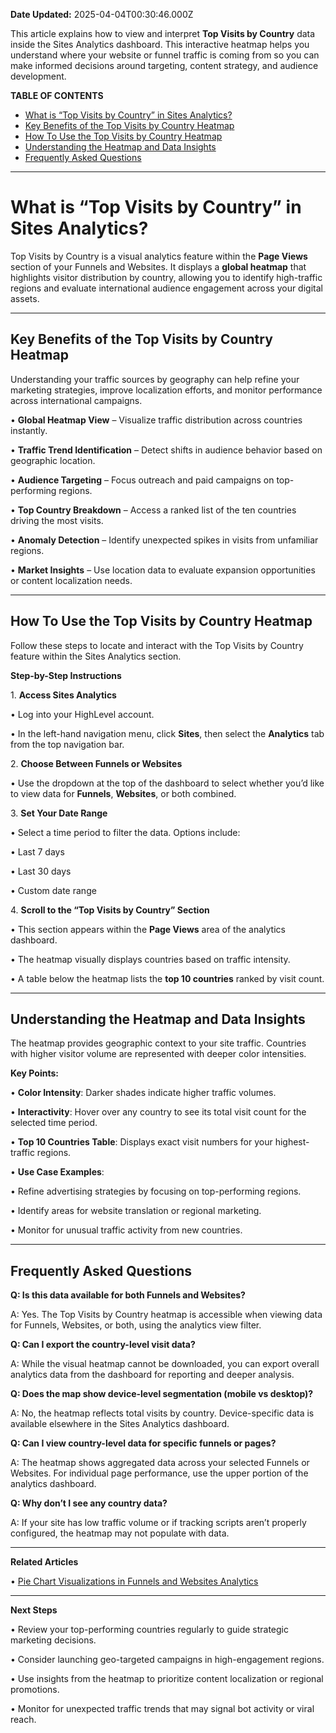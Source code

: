 **Date Updated:** 2025-04-04T00:30:46.000Z

  
This article explains how to view and interpret **Top Visits by Country** data inside the Sites Analytics dashboard. This interactive heatmap helps you understand where your website or funnel traffic is coming from so you can make informed decisions around targeting, content strategy, and audience development.

  
**TABLE OF CONTENTS**

* [What is “Top Visits by Country” in Sites Analytics?](#What-is-%E2%80%9CTop-Visits-by-Country%E2%80%9D-in-Sites-Analytics?)
* [Key Benefits of the Top Visits by Country Heatmap](#Key-Benefits-of-the-Top-Visits-by-Country-Heatmap)
* [How To Use the Top Visits by Country Heatmap](#How-To-Use-the-Top-Visits-by-Country-Heatmap)
* [Understanding the Heatmap and Data Insights](#Understanding-the-Heatmap-and-Data-Insights)
* [Frequently Asked Questions](#Frequently-Asked-Questions)

---

# **What is “Top Visits by Country” in Sites Analytics?**

  
Top Visits by Country is a visual analytics feature within the **Page Views** section of your Funnels and Websites. It displays a **global heatmap** that highlights visitor distribution by country, allowing you to identify high-traffic regions and evaluate international audience engagement across your digital assets.

  
---

## **Key Benefits of the Top Visits by Country Heatmap**

  
Understanding your traffic sources by geography can help refine your marketing strategies, improve localization efforts, and monitor performance across international campaigns.  
  
 • **Global Heatmap View** – Visualize traffic distribution across countries instantly.

 • **Traffic Trend Identification** – Detect shifts in audience behavior based on geographic location.

 • **Audience Targeting** – Focus outreach and paid campaigns on top-performing regions.

 • **Top Country Breakdown** – Access a ranked list of the ten countries driving the most visits.

 • **Anomaly Detection** – Identify unexpected spikes in visits from unfamiliar regions.

 • **Market Insights** – Use location data to evaluate expansion opportunities or content localization needs.

---

## **How To Use the Top Visits by Country Heatmap**

  
Follow these steps to locate and interact with the Top Visits by Country feature within the Sites Analytics section.

  
**Step-by-Step Instructions**  
  
 1\. **Access Sites Analytics**

 • Log into your HighLevel account.

 • In the left-hand navigation menu, click **Sites**, then select the **Analytics** tab from the top navigation bar.

 2\. **Choose Between Funnels or Websites**

 • Use the dropdown at the top of the dashboard to select whether you’d like to view data for **Funnels**, **Websites**, or both combined.

 3\. **Set Your Date Range**

 • Select a time period to filter the data. Options include:

 • Last 7 days

 • Last 30 days

 • Custom date range

 4\. **Scroll to the “Top Visits by Country” Section**

 • This section appears within the **Page Views** area of the analytics dashboard.

 • The heatmap visually displays countries based on traffic intensity.

 • A table below the heatmap lists the **top 10 countries** ranked by visit count.

---

## **Understanding the Heatmap and Data Insights**

  
The heatmap provides geographic context to your site traffic. Countries with higher visitor volume are represented with deeper color intensities.

  
**Key Points:**  
  
 • **Color Intensity**: Darker shades indicate higher traffic volumes.

 • **Interactivity**: Hover over any country to see its total visit count for the selected time period.

 • **Top 10 Countries Table**: Displays exact visit numbers for your highest-traffic regions.

 • **Use Case Examples**:

 • Refine advertising strategies by focusing on top-performing regions.

 • Identify areas for website translation or regional marketing.

 • Monitor for unusual traffic activity from new countries.

---

## **Frequently Asked Questions**

  
**Q: Is this data available for both Funnels and Websites?**

A: Yes. The Top Visits by Country heatmap is accessible when viewing data for Funnels, Websites, or both, using the analytics view filter.

  
**Q: Can I export the country-level visit data?**

A: While the visual heatmap cannot be downloaded, you can export overall analytics data from the dashboard for reporting and deeper analysis.

  
**Q: Does the map show device-level segmentation (mobile vs desktop)?**

A: No, the heatmap reflects total visits by country. Device-specific data is available elsewhere in the Sites Analytics dashboard.

  
**Q: Can I view country-level data for specific funnels or pages?**

A: The heatmap shows aggregated data across your selected Funnels or Websites. For individual page performance, use the upper portion of the analytics dashboard.

  
**Q: Why don’t I see any country data?**

A: If your site has low traffic volume or if tracking scripts aren’t properly configured, the heatmap may not populate with data.

---

**Related Articles**  
  
 • [](#)[Pie Chart Visualizations in Funnels and Websites Analytics](https://help.gohighlevel.com/support/solutions/articles/155000004177-pie-chart-visualizations-in-funnels-and-websites-analytics)

---

**Next Steps**  
  
 • Review your top-performing countries regularly to guide strategic marketing decisions.

 • Consider launching geo-targeted campaigns in high-engagement regions.

 • Use insights from the heatmap to prioritize content localization or regional promotions.

 • Monitor for unexpected traffic trends that may signal bot activity or viral reach.

  